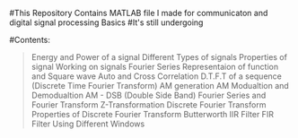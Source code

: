#This Repository Contains MATLAB file I made for communicaton and digital signal processing Basics
#It's still undergoing

#Contents:
>Energy and Power of a signal
>Different Types of signals
>Properties of signal
>Working on signals
>Fourier Series Representaion of function and Square wave
>Auto and Cross Correlation
>D.T.F.T of a sequence (Discrete Time Fourier Transform)
>AM generation
>AM Modualtion and Demodualtion
>AM - DSB (Double Side Band)
>Fourier Series and Fourier Transform
>Z-Transformation
>Discrete Fourier Transform
>Properties of Discrete Fourier Transform
>Butterworth IIR Filter
>FIR Filter Using Different Windows
